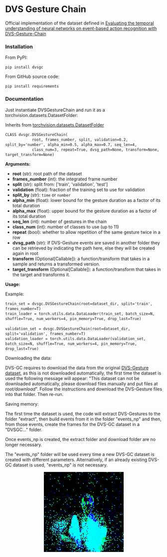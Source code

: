 # DVS Gesture Chain
Official implementation of the dataset defined in [Evaluating the temporal understanding of neural networks on event-based action recognition with DVS-Gesture-Chain](https://arxiv.org/abs/2209.14915)
### Installation
From PyPI:
```
pip install dvsgc
```

From GitHub source code:
```
pip install requirements
```
### Documentation
Just instantiate DVSGestureChain and run it as a torchvision.datasets.DatasetFolder:

Inherits from [torchvision.datasets.DatasetFolder](https://pytorch.org/vision/main/generated/torchvision.datasets.DatasetFolder.html)
```
CLASS dvsgc.DVSGestureChain(
            root, frames_number, split, validation=0.2, split_by='number', alpha_min=0.5, alpha_max=0.7, seq_len=4,
            class_num=3, repeat=True, dvsg_path=None, transform=None, target_transform=None)
```

**Arguments:**

- **root** (str): root path of the dataset
- **frames_number** (int): the integrated frame number
- **split** (str): split from: ['train', 'validation', 'test']
- **validation** (float): fraction of the training set to use for validation
- **split_by** (str): `time` or `number`
- **alpha_min** (float): lower bound for the gesture duration as a factor of its total duration
- **alpha_max** (float): upper bound for the gesture duration as a factor of its total duration
- **seq_len** (int): number of gestures in the chain
- **class_num** (int): number of classes to use (up to 11)
- **repeat** (bool): whether to allow repetition of the same gesture twice in a row
- **dvsg_path** (str): If DVS-Gesture events are saved in another folder they can be retrieved by indicating the path
 here, else they will be created again in root
- **transform** (Optional[Callable]): a function/transform that takes in a sample and returns a transformed version.
- **target_transform** (Optional[Callable]): a function/transform that takes in the target and transforms it.

**Usage:**

Example:
```
train_set = dvsgc.DVSGestureChain(root=dataset_dir, split='train', frames_number=T)
train_loader = torch.utils.data.DataLoader(train_set, batch_size=N, shuffle=True, num_workers=4, pin_memory=True, drop_last=True)

validation_set = dvsgc.DVSGestureChain(root=dataset_dir, split='validation', frames_number=T)
validation_loader = torch.utils.data.DataLoader(validation_set, batch_size=N, shuffle=True, num_workers=4, pin_memory=True, drop_last=True)

```
Downloading the data:

DVS-GC requires to download the data from the original 
[DVS-Gesture dataset](https://ibm.ent.box.com/s/3hiq58ww1pbbjrinh367ykfdf60xsfm8/folder/50167556794),
as this is not downloaded automatically, the first time the dataset is used the following message will appear:
"This dataset can not be downloaded automatically, please download files manually and put files at *root/download*".
Follow the instructions and download the DVS-Gesture files into that folder. Then re-run.

Saving memory:

The first time the dataset is used, the code will extract DVS-Gestures to the folder "extract", then build events from
it in the folder "events_np" and then, from those events, create the frames for the DVS-GC dataset in a "DVSGC..." folder.

Once events_np is created, the extract folder and download folder are no longer necessary.

The "events_np" folder will be used every time a new DVS-GC dataset is created with different parameters. Alternatively, 
if an already existing DVS-GC dataset is used, "events_np" is not necessary.

<p align="center">
<img src="samples/sample1.gif">
</p>